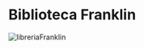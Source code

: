 # Biblioteca Franklin
![libreriaFranklin](https://user-images.githubusercontent.com/33633814/234763327-7336445b-576f-4f6d-b735-86ce9f44e82a.png)
